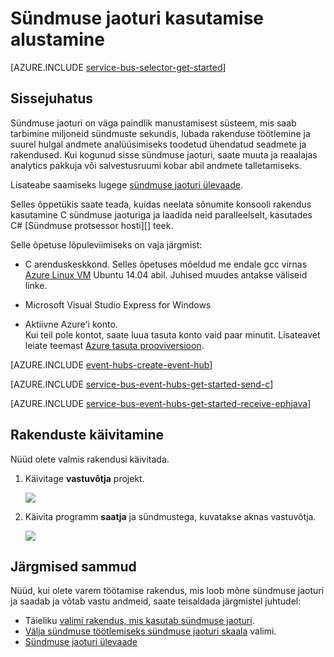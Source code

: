 <properties
    pageTitle="Alustamine sündmuse jaoturi c | Microsoft Azure'i"
    description="Järgige selle õpetuse Azure'i sündmuse jaoturi; kasutamise alustamine saata sündmuste C ja saavad neid Java sündmuse protsessor Host abil."
    services="event-hubs"
    documentationCenter=""
    authors="jtaubensee"
    manager="timlt"
    editor=""/>

<tags
    ms.service="event-hubs"
    ms.workload="na"
    ms.tgt_pltfrm="c"
    ms.devlang="csharp"
    ms.topic="article"
    ms.date="09/27/2016"
    ms.author="jotaub;sethm"/>

# <a name="get-started-with-event-hubs"></a>Sündmuse jaoturi kasutamise alustamine

[AZURE.INCLUDE [service-bus-selector-get-started](../../includes/service-bus-selector-get-started.md)]

## <a name="introduction"></a>Sissejuhatus

Sündmuse jaoturi on väga paindlik manustamisest süsteem, mis saab tarbimine miljoneid sündmuste sekundis, lubada rakenduse töötlemine ja suurel hulgal andmete analüüsimiseks toodetud ühendatud seadmete ja rakendused. Kui kogunud sisse sündmuse jaoturi, saate muuta ja reaalajas analytics pakkuja või salvestusruumi kobar abil andmete talletamiseks.

Lisateabe saamiseks lugege [sündmuse jaoturi ülevaade][].

Selles õppetükis saate teada, kuidas neelata sõnumite konsooli rakendus kasutamine C sündmuse jaoturiga ja laadida neid paralleelselt, kasutades C# [Sündmuse protsessor hosti][] teek.

Selle õpetuse lõpuleviimiseks on vaja järgmist:

+ C arenduskeskkond. Selles õpetuses mõeldud me endale gcc virnas [Azure Linux VM](../virtual-machines/virtual-machines-linux-quick-create-cli.md) Ubuntu 14.04 abil. Juhised muudes antakse väliseid linke.

+ Microsoft Visual Studio Express for Windows

+ Aktiivne Azure'i konto. <br/>Kui teil pole kontot, saate luua tasuta konto vaid paar minutit. Lisateavet leiate teemast <a href="http://azure.microsoft.com/pricing/free-trial/?WT.mc_id=A0E0E5C02&amp;returnurl=http%3A%2F%2Fazure.microsoft.com%2Fen-us%2Fdevelop%2Fmobile%2Ftutorials%2Fget-started%2F" target="_blank">Azure tasuta prooviversioon</a>.

[AZURE.INCLUDE [event-hubs-create-event-hub](../../includes/event-hubs-create-event-hub.md)]

[AZURE.INCLUDE [service-bus-event-hubs-get-started-send-c](../../includes/service-bus-event-hubs-get-started-send-c.md)]

[AZURE.INCLUDE [service-bus-event-hubs-get-started-receive-ephjava](../../includes/service-bus-event-hubs-get-started-receive-ephjava.md)]

## <a name="run-the-applications"></a>Rakenduste käivitamine

Nüüd olete valmis rakendusi käivitada.

1.  Käivitage **vastuvõtja** projekt.

    ![][21]

2.  Käivita programm **saatja** ja sündmustega, kuvatakse aknas vastuvõtja.

    ![][24]

## <a name="next-steps"></a>Järgmised sammud

Nüüd, kui olete varem töötamise rakendus, mis loob mõne sündmuse jaoturi ja saadab ja võtab vastu andmeid, saate teisaldada järgmistel juhtudel:

- Täieliku [valimi rakendus, mis kasutab sündmuse jaoturi][].
- [Välja sündmuse töötlemiseks sündmuse jaoturi skaala][] valimi.
- [Sündmuse jaoturi ülevaade][]

<!-- Images. -->
[21]: ./media/event-hubs-c-ephjava-getstarted/ephjava.png
[24]: ./media/event-hubs-c-ephjava-getstarted/receive-eph-c.png

<!-- Links -->
[Azure classic portal]: https://manage.windowsazure.com/
[Sündmuse protsessor Host]: https://www.nuget.org/packages/Microsoft.Azure.ServiceBus.EventProcessorHost
[Sündmuse jaoturi ülevaade]: event-hubs-overview.md
[valimi rakendus, mis kasutab sündmuse jaoturi]: https://code.msdn.microsoft.com/Service-Bus-Event-Hub-286fd097
[Välja sündmuse töötlemiseks sündmuse jaoturi skaala]: https://code.msdn.microsoft.com/Service-Bus-Event-Hub-45f43fc3
